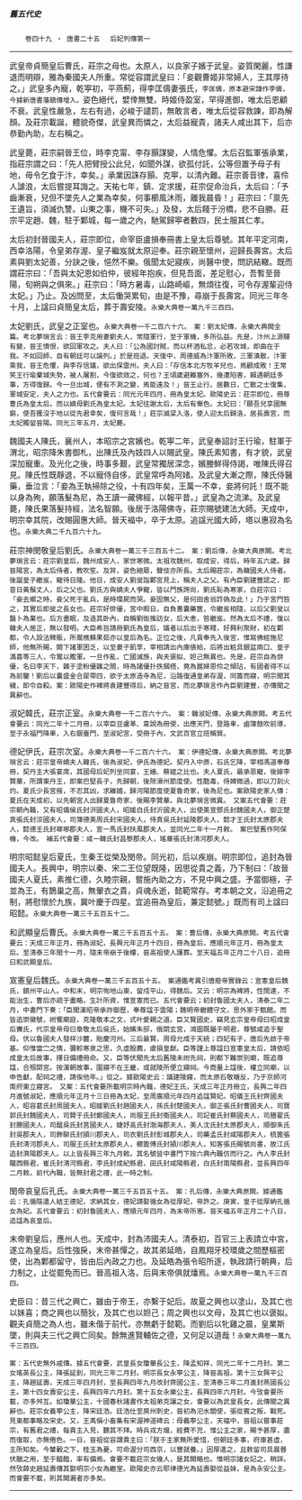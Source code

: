 

##### 舊五代史
　　`卷四十九 ‧ 唐書二十五`
　`后妃列傳第一`

* * *

武皇帝貞簡皇后曹氏，莊宗之母也。太原人，以良家子嬪于武皇。姿質閑麗，性謙退而明辯，雅為秦國夫人所重。常從容謂武皇曰：「妾觀曹姬非常婦人，王其厚待之。」武皇多內寵，乾寕初，平燕薊，得李匡儔妻張氏，`李匡儔，原本避宋諱作李儔，今據新唐書藩鎮傳增入。`姿色絕代，嬖倖無雙。時姬侍盈室，罕得進御，唯太后恩顧不衰。武皇性嚴急，左右有過，必峻于譴罰，無敢言者，唯太后從容救諫，即為解顏。及莊宗載誕，體貌奇傑，武皇異而憐之，太后益寵貴，諸夫人咸出其下，后亦恭勤內助，左右稱之。

武皇薨，莊宗嗣晉王位，時李克甯、李存顥謀變，人情危懼。太后召監軍張承業，指莊宗謂之曰：「先人把臂授公此兒，如聞外謀，欲孤付託，公等但置予母子有地，毋令乞食于汴，幸矣。」承業因誅存顥、克寕，以清內難。莊宗善音律，喜伶人謔浪，太后嘗提耳誨之。天祐七年，鎮、定求援，莊宗促命治兵，太后曰：「予齒漸衰，兒但不墜先人之業為幸矣，何事櫛風沐雨，離我晨昏！」莊宗曰：「禀先王遺旨，須滅仇讐。山東之事，機不可失。」及發，太后餞于汾橋，悲不自勝。莊宗平定趙、魏，駐于鄴城，每一歲之內，馳駕歸寕者數四，民士服其仁孝。

太后初封晉國夫人，莊宗即位，命宰臣盧損奉冊書上皇太后尊號。其年平定河南，西幸洛陽，令皇弟存渥、皇子繼岌就太原迎奉。莊宗親至懷州，迎歸長壽宮。太后素與劉太妃善，分訣之後，悒然不樂。俄聞太妃寢疾，尚醫中使，問訊結轍。既而謂莊宗曰：「吾與太妃恩如伯仲，彼經年抱疾，但見吾面，差足慰心，吾暫至晉陽，旬朔與之俱來。」莊宗曰：「時方暑毒，山路崎嶇，無煩往復，可令存渥輩迎侍太妃。」乃止。及凶問至，太后慟哭累旬，由是不豫，尋崩于長壽宮。同光三年冬十月，上諡曰貞簡皇太后，葬于壽安陵。`永樂大典卷一萬九千三百四。`

太妃劉氏，武皇之正室也。`永樂大典卷一千二百六十六。　案：劉太妃傳，永樂大典闕全篇。考北夢瑣言云：晉王李克用妻劉夫人，常隨軍行，至于軍機，多所弘益。先是，汴州上源驛有變，晉王憤恨，欲回軍攻之。夫人曰：「公為國討賊，而以杯酒私忿，必若攻城，即曲在于我。不如回師，自有朝廷可以論列。」於是班退。天復中，周德威為汴軍所敗，三軍潰散，汴軍乘我，晉王危懼，與李存信議，欲出保雲州。夫人曰：「存信本北方牧羊兒也，焉顧成敗！王常笑王行瑜棄城失勢，被人屠割，今復欲效之，何也？王頃歲避難塞外，幾遭陷害，賴遇朝廷多事，方得復歸。今一旦出城，便有不測之變，焉能遠及！」晉王止行。居數日，亡散之士復集，軍城安定，夫人之力也。五代會要云：同光元年四月，冊為皇太妃。歐陽史云：莊宗即位，冊尊曹氏為皇太后，而以嫡母劉氏為皇太妃。太妃往謝太后，太后有慚色。太妃曰：「願吾兒享國無窮，使吾獲沒于地以從先君幸矣，復何言哉！」莊宗滅梁入洛，使人迎太后歸洛，居長壽宮，而太妃獨留晉陽。同光三年五月，太妃薨。`

魏國夫人陳氏，襄州人，本昭宗之宮嬪也。乾寕二年，武皇奉詔討王行瑜，駐軍于渭北，昭宗降朱書御札，出陳氏及內妓四人以賜武皇。陳氏素知書，有才貌，武皇深加寵重。及光化之後，時事多艱，武皇常獨居深念，嬪媵鮮得侍謁，唯陳氏得召見。陳氏性既靜退，不以寵侍自侈，武皇常呼為阿媎。及武皇大漸之際，陳氏侍醫藥，垂泣言：「妾為王執掃除之役，十有四年矣，王萬一不幸，妾將何託！既不能以身為殉，願落髮為尼，為王讀一藏佛經，以報平昔。」武皇為之流涕。及武皇薨，陳氏果落髮持經，法名智願。後居于洛陽佛寺，莊宗賜號建法大師。天成中，明宗幸其院，改賜圓惠大師。晉天褔中，卒于太原。追諡光國大師，塔以惠寂為名也。`永樂大典二千九百六十九。`

莊宗神閔敬皇后劉氏。`永樂大典卷一萬三千三百五十二。　案：劉后傳，永樂大典原闕。考北夢瑣言云：莊宗劉皇后，魏州成安人，家世寒微。太祖攻魏州，取成安，得后，時年五六歲。歸晉陽宮，為太后侍者，教吹笙。及笄，姿色絕眾，聲伎亦所長。太后賜莊宗，為韓國夫人侍者。後誕皇子繼岌，寵待日隆。他日，成安人劉叟詣鄴宮見上，稱夫人之父。有內臣劉建豐認之，即昔日黃鬚丈人，后之父也。劉氏方與嫡夫人爭寵，皆以門族誇尚，劉氏恥為寒家，白莊宗曰：「妾去鄉之時，妾父死于亂兵，是時環屍而哭。妾固無父，是何田舍翁詐偽及此！」乃于宮門笞之，其實后即叟之長女也。莊宗好俳優，宮中暇日，自負蓍囊藥篋，令繼岌相隨，以后父劉叟以醫卜為業也。后方晝眠，及造其卧內，自稱劉衙推訪女，后大恚，笞繼岌。然為太后不禮，復以韓夫人居正，無以發明。大臣希旨請冊劉氏為皇后，議者以后出于寒賤，好興利聚財，初在鄴都，令人設法稗販，所鬻樵蘇果茹亦以皇后為名。正位之後，凡貢奉先入後宮，惟寫佛經施尼師，他無所賜，闕下諸軍困乏，以至妻子飢莩，宰相請出內庫俵給，后將出粧具銀盆兩口、皇子滿喜等三人，令鬻以贍軍。一旦作亂，亡國滅族，與夫褒姒、妲己無異也。先是，莊宗自為俳優，名曰李天下，雜于塗粉優雜之間，時為諸優扑抶摑搭，竟為嚚婦恩伶之傾玷，有國者得不以為前鑒！劉后以囊盛金合犀帶四，欲于太原造寺為尼，沿路復通皇弟存渥，同簀而寢，明宗聞其穢，即令自殺。案：歐陽史作裨將袁建豐得后，納之晉宮，而北夢瑣言作內臣劉建豐，亦傳聞之異辭也。`

淑妃韓氏，莊宗正室。`永樂大典卷一千二百六十六。　案：韓淑妃傳，永樂大典原闕。考五代會要云：同光二年十二月冊，以宰臣豆盧革、韋說為冊使，出應天門，登路車，鹵簿鼓吹前導，至于永福門降車，入右銀臺門，至淑妃宮，受冊于內，文武百官立班稱賀。`

德妃伊氏，莊宗次室。`永樂大典卷一千二百六十六。　案：伊德妃傳，永樂大典原闕。考北夢瑣言云：莊宗皇帝嫡夫人韓氏，後為淑妃，伊氏為德妃。契丹入中原，石氏乞降，宰相馮道奉尊冊，契丹主大張宴席，其國母后妃列坐同宴，王嬙、蔡姬之比也。夫人夏氏，最承恩寵，後嫁李贊華，所謂東丹王，即案巴堅長子，先歸朝，後除滑州節度使。性酷毒，侍婢微過，即以刀刲火灼。夏氏少長宮掖，不忍其凶，求離婚，歸河陽節度使夏魯奇家，後為尼也。案歐陽史家人傳：夏氏在天成初，以先朝宮人出歸夏魯奇家，後賜李贊華。與北夢瑣言微異。　又案五代會要：莊宗朝內職，又有昭儀侯氏封汧國夫人，昭媛白氏封沂國夫人，出使美宣鄧氏封魏國夫人，御正楚真張氏封涼國夫人，司簿德美周氏封宋國夫人，侍真吳氏封延陵郡夫人，懿才王氏封太原郡夫人，懿德王氏封瑯琊郡夫人，宣一馬氏封扶風郡夫人，並同光二年十一月敕。　案巴堅舊作阿保機，今改。　補五代會要：咸一韓氏封昌黎郡夫人，瑤華張氏封清河郡夫人。`

明宗昭懿皇后夏氏，生秦王從榮及閔帝。同光初，后以疾崩。明宗即位，追封為晉國夫人。長興中，明宗以秦、宋二王位望既隆，因思從貴之義，乃下制曰：「故晉國夫人夏氏，素推仁德，久睦宗親，嘗施內助之方，不見中興之盛。予當御極，子並為王，有鵲巢之高，無翬衣之貴，貞魂永逝，懿範常存。考本朝之文，沿追冊之制，將慰懷於九族，冀叶慶于四星。宜追冊為皇后，兼定懿號。」既而有司上諡曰昭懿。`永樂大典卷一萬三千五百五十二。`

和武顯皇后曹氏。`永樂大典卷一萬三千五百五十五。　案：曹后傳，永樂大典原闕。考五代會要云：天成三年正月，冊為淑妃，長興元年正月十四日，冊為皇后，應順元年正月，冊為皇太后。至清泰三年閏十一月，隨末帝崩于後樓，晉高祖使人護葬。至天福五年正月二十八日，追冊曰和武顯皇后。`

宣憲皇后魏氏。`永樂大典卷一萬三千五百五十五。　案通鑑考異引唐廢帝實錄云：宣憲皇后魏氏，鎮州平山人。中和末，明宗徇地山東，留戍平山，得魏后。又云：明宗為裨將，性闊達，不能治生，曹后亦疏于畫略，生計所資，惟宣憲而已。五代會要云；初封魯國太夫人，清泰二年二月，中書門下奏：「臣聞漢昭帝承祚御歷，奉尊諡于雲陽；魏明帝繼體守文，思外家于甄館。而皆追崇徽號，祔饗廟庭，克隆敬本之文，式叶愛親之道。臣又覽國史，竊見玄宗皇帝母曰昭成皇后竇氏，代宗皇帝母曰章敬太后吳氏，始嬪朱邸，俄閟玄宮，鴻圖既屬于明君，尊號咸追于聖母。伏以魯國夫人發祥沙麓，貽慶河州。三后最賢，周母允成于天統；四妃有子，唐后先啟于帝基。仰惟當㝉之情，彌軫寒泉之思，久虛殷薦，慮損皇猷。臣等謹上尊諡曰宣憲皇太后，請依昭成皇太后故事，擇日備禮冊命。又，臣等伏聞先太后舊陵未祔先祠，則都下難崇別廟，既追尊諡，合剏閟宮。按漢朝故事，園寢不在王畿，或就陵所便立寢祠。今商量上諡後，權立同廟，以申告獻，配祠之禮，請俟他年。」從之。據歐陽史云：議建陵寢，而太原石敬瑭反，乃于京師河南府東立寢宮。　又案：五代會要所載明宗時內職，德妃王氏，天成三年正月冊立，長興二年四月進號淑妃，應順元年正月十三日冊為太妃，至周廣順元年四月追諡賢妃。昭儀王氏封齊國夫人，昭容葛氏封周國夫人，昭媛劉氏封趙國夫人，孫氏封楚國夫人，御正張氏封曹國夫人，司寶郭氏封魏國夫人，司贊于氏封鄭國夫人，尚服王氏封衞國夫人，司記崔氏封蔡國夫人，司膳翟氏封滕國夫人，司醞吳氏封莒國夫人，婕妤高氏封渤海郡夫人，美人沈氏封太原郡夫人，順御朱氏封吳郡夫人，司飾聊氏封頴川郡夫人，司衣劉氏封彭城郡夫人，司藥孟氏封咸陽郡夫人，梳篦張氏封清河郡夫人，司服王氏封太原郡夫人，櫛篦傅氏封頴川郡夫人，知客張氏賜號尚書，故江氏追封濟陽郡夫人。以上皆長興三年九月敕。其名號皆中書門下按六典內職仿而行之。內人李氏封隴西縣君，崔氏封清河縣君，李氏封成紀縣君，田氏封咸陽縣君，白氏封南陽縣君，並長興四年二月敕。前代內職，皆無封君之禮，此一時之制。`

閔帝哀皇后孔氏。`永樂大典卷一萬三千五百五十五。　案：孔后傳，永樂大典原闕。據通鑑云：孔循陰遣人結王德妃，求納其女，德妃請娶循女為從厚妃，帝許之。庚寅，皇子從厚納孔循女為妃。五代會要云：初封魯國夫人，應順元年四月，為末帝所害。晉天褔五年正月二十八日，追諡為哀皇后。`

末帝劉皇后，應州人也。天成中，封為沛國夫人。清泰初，百官三上表請立中宮，遂立為皇后。后性強戾，末帝甚憚之，故其弟延皓，自鳳翔牙校環歲之間歷樞密使，出為鄴都留守，皆由后內政之力也。及延皓為張令昭所逐，執政請行朝典，后力制之，止從罷免而已。晉高祖入洛，后與末帝俱就燔焉。`永樂大典卷一萬九千三百四。`

史臣曰：昔三代之興亡，雖由于帝王，亦繫于妃后。故夏之興也以塗山，及其亡也以妹喜；商之興也以簡狄，及其亡也以妲己；周之興也以文母，及其亡也以褒姒。觀夫貞簡之為人也，雖未偕于前代，亦無虧于懿範。而劉后以牝雞之晨，皇業斯墜，則與夫三代之興亡同矣。餘無進賢輔佐之德，又何足以道哉！`永樂大典卷一萬九千三百四。`

`案：五代史無外戚傳。據五代會要，武皇長女瓊華長公主，降孟知祥，同光二年十二月封。第二女瑤英長公主，降張延釗，同光三年二月封。明宗長女永寕公主，降晉高祖。第十三女興平公主，降趙延壽，天成三年四月封，至長興四年九月改封齊國公主，至清泰三年二月進封燕國長公主。第十四女壽安公主，長興四年六月封。第十五女永樂公主，長興四年六月封。今攷會要所載，亦多舛互。如瓊華公主，十國春秋諸書作太祖弟克讓之女，會要以為武皇長女，此傳聞之異辭也。莊宗女義寕公主，降宋廷浩。廷浩仕至房州刺史，晉初為汜水關使，張從賓之叛，戰死。見東都事略及宋史。又，王禹偁小畜集有宋渥神道碑云：母義寕公主，天褔中，晉祖以嘗事莊宗，有舊君之禮，每貴主入見，聽其不拜。時兵戎方熾，經費不充，惟公主之家，賜予甚厚，盡而復取，亦無倦色。一日，晉祖從容謂貴主曰：「朕于主家無所愛惜，但朝廷多事，府庫甚虛，主所知矣。今輦轂之下，桂玉為憂，可命渥分司西京，以豐就養。」因厚遣之，且敕留司具晨昬伏臘之用，至于醯醢，率有備焉。會要不載莊宗女幾人，是其闕略也。惟明宗諸女記之，稍詳。然攷薛史趙延壽傳其娶明宗小女為繼室。歐陽史亦云耶律德光為延壽娶從益妹，是為永安公主。而會要不載，則其闕漏者亦多矣。`

* * *

